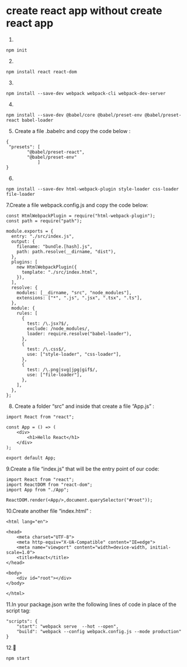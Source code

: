 # create react app without create react app

1.
 ``` npm init ```
 
2.
 ``` npm install react react-dom ```
 
3.
 ``` npm install --save-dev webpack webpack-cli webpack-dev-server ```
 
4.
 ``` 
 npm install --save-dev @babel/core @babel/preset-env @babel/preset-react babel-loader
 ```
 
5. Create a file .babelrc and copy the code below : 
```
{
 "presets": [
        "@babel/preset-react",
        "@babel/preset-env"
            ]
}
 ```

6.
```
npm install --save-dev html-webpack-plugin style-loader css-loader file-loader
```
7.Create a file webpack.config.js and copy the code below:
```
const HtmlWebpackPlugin = require("html-webpack-plugin");
const path = require("path");

module.exports = {
  entry: "./src/index.js",
  output: {
    filename: "bundle.[hash].js",
    path: path.resolve(__dirname, "dist"),
  },
  plugins: [
    new HtmlWebpackPlugin({
      template: "./src/index.html",
    }),
  ],
  resolve: {
    modules: [__dirname, "src", "node_modules"],
    extensions: ["*", ".js", ".jsx", ".tsx", ".ts"],
  },
  module: {
    rules: [
      {
        test: /\.jsx?$/,
        exclude: /node_modules/,
        loader: require.resolve("babel-loader"),
      },
      {
        test: /\.css$/,
        use: ["style-loader", "css-loader"],
      },
      {
        test: /\.png|svg|jpg|gif$/,
        use: ["file-loader"],
      },
    ],
  },
};
```

8. Create a folder “src” and inside that create a file “App.js” :
```
import React from "react";

const App = () => (
    <div>
        <h1>Hello React</h1>
    </div>
);

export default App;
```

9.Create a file “index.js” that will be the entry point of our code:
```
import React from "react";
import ReactDOM from "react-dom";
import App from "./App";

ReactDOM.render(<App/>,document.querySelector("#root"));
```

10.Create another file “index.html” :
```
<html lang="en">

<head>
    <meta charset="UTF-8">
    <meta http-equiv="X-UA-Compatible" content="IE=edge">
    <meta name="viewport" content="width=device-width, initial-scale=1.0">
    <title>React</title>
</head>

<body>
    <div id="root"></div>
</body>

</html>
```

11.In your package.json write the following lines of code in place of the script tag:
```
"scripts": {
    "start": "webpack serve  --hot --open",
    "build": "webpack --config webpack.config.js --mode production"
}
```

12.:tada:
```
npm start
```
